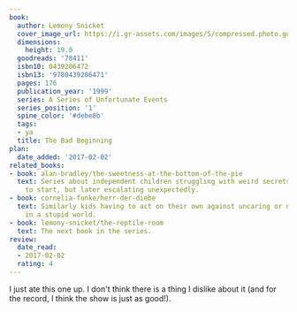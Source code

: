 ```yaml
---
book:
  author: Lemony Snicket
  cover_image_url: https://i.gr-assets.com/images/S/compressed.photo.goodreads.com/books/1436737029l/78411._SX318_.jpg
  dimensions:
    height: 19.0
  goodreads: '78411'
  isbn10: 0439206472
  isbn13: '9780439206471'
  pages: 176
  publication_year: '1999'
  series: A Series of Unfortunate Events
  series_position: '1'
  spine_color: '#debe8b'
  tags:
  - ya
  title: The Bad Beginning
plan:
  date_added: '2017-02-02'
related_books:
- book: alan-bradley/the-sweetness-at-the-bottom-of-the-pie
  text: Series about independent children struggling with weird secrets. Both slow
    to start, but later escalating unexpectedly.
- book: cornelia-funke/herr-der-diebe
  text: Similarly kids having to act on their own against uncaring or negligent adults,
    in a stupid world.
- book: lemony-snicket/the-reptile-room
  text: The next book in the series.
review:
  date_read:
  - 2017-02-02
  rating: 4
---
```


I just ate this one up. I don't think there is a thing I dislike about it (and for the record, I think
the show is just as good!).
